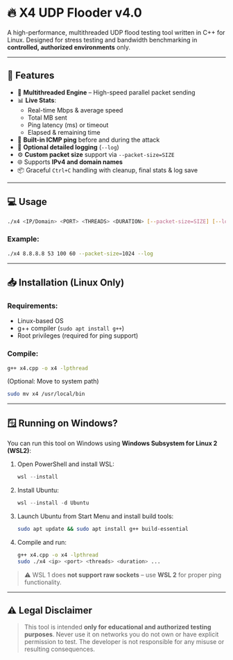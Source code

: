 # 🔥 X4 UDP Flooder v4.0

A high-performance, multithreaded UDP flood testing tool written in C++ for Linux. Designed for stress testing and bandwidth benchmarking in **controlled, authorized environments** only.

---

## 🚀 Features

- 🧵 **Multithreaded Engine** – High-speed parallel packet sending
- 📊 **Live Stats**:
  - Real-time Mbps & average speed
  - Total MB sent
  - Ping latency (ms) or timeout
  - Elapsed & remaining time
- 🧠 **Built-in ICMP ping** before and during the attack
- 📄 **Optional detailed logging** (`--log`)
- ⚙️ **Custom packet size** support via `--packet-size=SIZE`
- 🌐 Supports **IPv4 and domain names**
- 📦 Graceful `Ctrl+C` handling with cleanup, final stats & log save

---

## 💻 Usage

```bash
./x4 <IP/Domain> <PORT> <THREADS> <DURATION> [--packet-size=SIZE] [--log]
```

### Example:
```bash
./x4 8.8.8.8 53 100 60 --packet-size=1024 --log
```

---

## 📥 Installation (Linux Only)

### Requirements:
- Linux-based OS
- g++ compiler (`sudo apt install g++`)
- Root privileges (required for ping support)

### Compile:

```bash
g++ x4.cpp -o x4 -lpthread
```

(Optional: Move to system path)

```bash
sudo mv x4 /usr/local/bin
```

---

## 🪟 Running on Windows?

You can run this tool on Windows using **Windows Subsystem for Linux 2 (WSL2)**:

1. Open PowerShell and install WSL:
   ```powershell
   wsl --install
   ```

2. Install Ubuntu:
   ```powershell
   wsl --install -d Ubuntu
   ```

3. Launch Ubuntu from Start Menu and install build tools:
   ```bash
   sudo apt update && sudo apt install g++ build-essential
   ```

4. Compile and run:
   ```bash
   g++ x4.cpp -o x4 -lpthread
   sudo ./x4 <ip> <port> <threads> <duration> ...
   ```

> ⚠️ WSL 1 does **not support raw sockets** – use **WSL 2** for proper ping functionality.

---

## ⚠️ Legal Disclaimer

> This tool is intended **only for educational and authorized testing purposes**. Never use it on networks you do not own or have explicit permission to test. The developer is not responsible for any misuse or resulting consequences.
